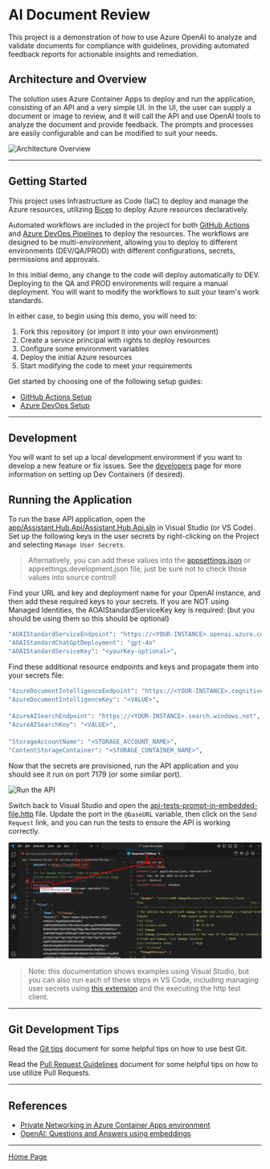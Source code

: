 # AI Document Review

This project is a demonstration of how to use Azure OpenAI to analyze and validate documents for compliance with guidelines, providing automated feedback reports for actionable insights and remediation.

## Architecture and Overview

The solution uses Azure Container Apps to deploy and run the application, consisting of an API and a very simple UI. In the UI, the user can supply a document or image to review, and it will call the API and use OpenAI tools to analyze the document and provide feedback. The prompts and processes are easily configurable and can be modified to suit your needs.

![Architecture Overview](./docs/architecture_overview.png)

---

## Getting Started

This project uses Infrastructure as Code (IaC) to deploy and manage the Azure resources, utilizing [Bicep](https://learn.microsoft.com/en-us/azure/azure-resource-manager/bicep/overview) to deploy Azure resources declaratively.

Automated workflows are included in the project for both [GitHub Actions](./.github/github_setup.md) and [Azure DevOps Pipelines](./.azdo/pipelines/readme.md) to deploy the resources. The workflows are designed to be multi-environment, allowing you to deploy to different environments (DEV/QA/PROD) with different configurations, secrets, permissions and approvals.

In this initial demo, any change to the code will deploy automatically to DEV. Deploying to the QA and PROD environments will require a manual deployment. You will want to modify the workflows to suit your team's work standards.

In either case, to begin using this demo, you will need to:

1. Fork this repository (or import it into your own environment)
1. Create a service principal with rights to deploy resources
1. Configure some environment variables
1. Deploy the initial Azure resources
1. Start modifying the code to meet your requirements

Get started by choosing one of the following setup guides:

- [GitHub Actions Setup](./.github/setup.md)
- [Azure DevOps Setup](./.azdo/pipelines/readme.md)

---

## Development

You will want to set up a local development environment if you want to develop a new feature or fix issues.
See the [developers](./docs/developers.md) page for more information on setting up Dev Containers (if desired).

## Running the Application

To run the base API application, open the [app/Assistant.Hub.Api/Assistant.Hub.Api.sln](./app/Assistant.Hub.Api/) in Visual Studio (or VS Code). Set up the following keys in the user secrets by right-clicking on the Project and selecting `Manage User Secrets`.

> Alternatively, you can add these values into the [appsettings.json](./app/Assistant.Hub.Api/appsettings.json) or appsettings.development.json file, just be sure not to check those values into source control!

Find your URL and key and deployment name for your OpenAI instance, and then add these required keys to your secrets. If you are NOT using Managed Identities, the AOAIStandardServiceKey key is required: (but you should be using them so this should be optional)

```bash
"AOAIStandardServiceEndpoint": "https://<YOUR-INSTANCE>.openai.azure.com/",
"AOAIStandardChatGptDeployment": "gpt-4o"
"AOAIStandardServiceKey": "<yourKey-optional>",
```

Find these additional resource endpoints and keys and propagate them into your secrets file:

```bash
"AzureDocumentIntelligenceEndpoint": "https://<YOUR-INSTANCE>.cognitiveservices.azure.com/",
"AzureDocumentIntelligenceKey": "<VALUE>",

"AzureAISearchEndpoint": "https://<YOUR-INSTANCE>.search.windows.net",
"AzureAISearchKey": "<VALUE>",

"StorageAccountName": "<STORAGE_ACCOUNT_NAME>",
"ContentStorageContainer": "<STORAGE_CONTAINER_NAME>",
```

Now that the secrets are provisioned, run the API application and you should see it run on port 7179 (or some similar port).

![Run the API](./docs/images/run_api.png)

Switch back to Visual Studio and open the [api-tests-prompt-in-embedded-file.http](app\Assistant.Hub.Api\api-tests-prompt-in-embedded-file.http) file. Update the port in the `@baseURL` variable, then click on the `Send Request` link, and you can run the tests to ensure the API is working correctly.

![API Tests](./docs/images/http_test.png)

> Note: this documentation shows examples using Visual Studio, but you can also run each of these steps in VS Code, including managing user secrets using [this extension](https://marketplace.visualstudio.com/items?itemName=adrianwilczynski.user-secrets) and the executing the http test client.

---

## Git Development Tips

Read the [Git tips](./docs/git_tips.md) document for some helpful tips on how to use best Git.

Read the [Pull Request Guidelines](./docs/pr_standards.md) document for some helpful tips on how to use utilize Pull Requests.

---

## References

- [Private Networking in Azure Container Apps environment](https://learn.microsoft.com/en-us/azure/container-apps/networking)
- [OpenAI: Questions and Answers using embeddings](https://cookbook.openai.com/examples/question_answering_using_embeddings)

---

[Home Page](../README.md)
